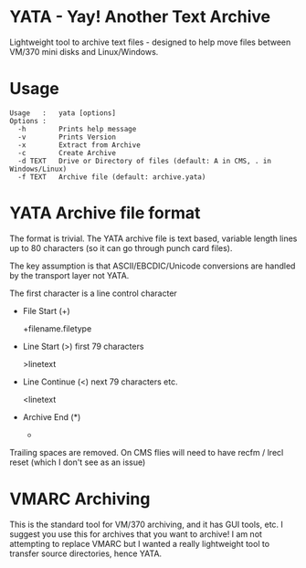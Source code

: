 # YATA - Yay! Another Text Archive
Lightweight tool to archive text files - designed to help move files between VM/370 mini disks and Linux/Windows.

# Usage
    Usage   :   yata [options]
    Options :
      -h        Prints help message
      -v        Prints Version
      -x        Extract from Archive
      -c        Create Archive
      -d TEXT   Drive or Directory of files (default: A in CMS, . in Windows/Linux)
      -f TEXT   Archive file (default: archive.yata)

# YATA Archive file format
The format is trivial. The YATA archive file is text based, variable length lines up to 80 characters (so it can go through punch card files). 

The key assumption is that ASCII/EBCDIC/Unicode conversions are handled by the transport layer not YATA.

The first character is a line control character
- File Start (+)

    +filename.filetype   

- Line Start (\>) first 79 characters

    \>linetext

- Line Continue (\<) next 79 characters etc.

    \<linetext

- Archive End (*)

    *

Trailing spaces are removed. On CMS flies will need to have recfm / lrecl reset (which I don't see as an issue)

# VMARC Archiving
This is the standard tool for VM/370 archiving, and it has GUI tools, etc. 
I suggest you use this for archives that you want to archive!
I am not attempting to replace VMARC but I wanted a really lightweight tool to transfer source directories, hence YATA.
